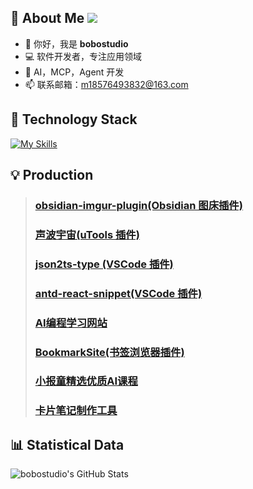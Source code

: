 ## 👀 About Me ![](https://komarev.com/ghpvc/?username=bobostudio&label=visitors)
- 👋 你好，我是 **bobostudio**
- 💻 软件开发者，专注应用领域
- 🤖 AI，MCP，Agent 开发
- 📫 联系邮箱：m18576493832@163.com

## 🔨 Technology Stack
[![My Skills](https://skillicons.dev/icons?i=ts,nodejs,python,react,nextjs,tailwind,nestjs,golang,vscode,ubuntu,docker,prisma,postgres,redis,supabase)](https://skillicons.dev)
## 💡 Production

> ###  [obsidian-imgur-plugin(Obsidian 图床插件)](https://github.com/bobostudio/obsidian-imgur-plugin)
> ###  [声波宇宙(uTools 插件)](https://www.u-tools.cn/plugins/detail/%E5%A3%B0%E6%B3%A2%E5%AE%87%E5%AE%99/)
> ###  [json2ts-type (VSCode 插件)](https://github.com/bobostudio/json2ts-type)
> ###  [antd-react-snippet(VSCode 插件)](https://github.com/bobostudio/antd-react-snippet)
> ###  [AI编程学习网站](https://www.aicreator.top/)
> ###  [BookmarkSite(书签浏览器插件)](https://chromewebstore.google.com/detail/bookmarksite/eogkgndkljbnkkkfohjbgcohgkaokipa?hl=zh-CN&utm_source=ext_sidebar)
> ###  [小报童精选优质AI课程](https://xiaobott.netlify.app/)
> ###  [卡片笔记制作工具](https://rednotecard.netlify.app/)

## 📊 Statistical Data

<img src="https://github-readme-stats.vercel.app/api?username=bobostudio&theme=vue-dark&show_icons=true&hide_border=true&count_private=true" alt="bobostudio's GitHub Stats" />
